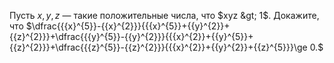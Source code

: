 Пусть $x,y,z$ — такие положительные числа, что $xyz &gt; 1$. Докажите, что $\dfrac{{{x}^{5}}-{{x}^{2}}}{{{x}^{5}}+{{y}^{2}}+{{z}^{2}}}+\dfrac{{{y}^{5}}-{{y}^{2}}}{{{x}^{2}}+{{y}^{5}}+{{z}^{2}}}+\dfrac{{{z}^{5}}-{{z}^{2}}}{{{x}^{2}}+{{y}^{2}}+{{z}^{5}}}\ge 0.$
